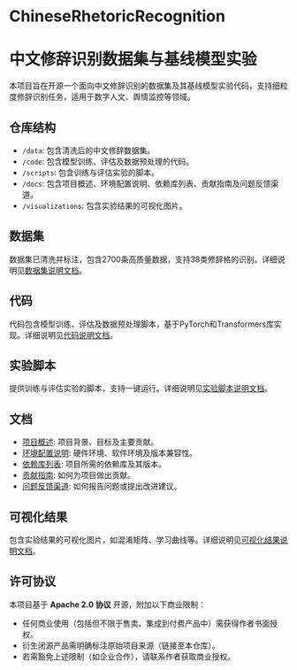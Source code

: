 # ChineseRhetoricRecognition
# 中文修辞识别数据集与基线模型实验
本项目旨在开源一个面向中文修辞识别的数据集及其基线模型实验代码，支持细粒度修辞识别任务，适用于数字人文、舆情监控等领域。

## 仓库结构

- `/data`: 包含清洗后的中文修辞数据集。
- `/code`: 包含模型训练、评估及数据预处理的代码。
- `/scripts`: 包含训练与评估实验的脚本。
- `/docs`: 包含项目概述、环境配置说明、依赖库列表、贡献指南及问题反馈渠道。
- `/visualizations`: 包含实验结果的可视化图片。

## 数据集

数据集已清洗并标注，包含2700条高质量数据，支持38类修辞格的识别。详细说明见[数据集说明文档](data/README_data.md)。

## 代码

代码包含模型训练、评估及数据预处理脚本，基于PyTorch和Transformers库实现。详细说明见[代码说明文档](code/README_code.md)。

## 实验脚本

提供训练与评估实验的脚本，支持一键运行。详细说明见[实验脚本说明文档](scripts/README_scripts.md)。

## 文档

- [项目概述](docs/project_overview.md): 项目背景、目标及主要贡献。
- [环境配置说明](docs/environment_setup.md): 硬件环境、软件环境及版本兼容性。
- [依赖库列表](docs/dependency_list.md): 项目所需的依赖库及其版本。
- [贡献指南](docs/contribution_guide.md): 如何为项目做出贡献。
- [问题反馈渠道](docs/issue_feedback.md): 如何报告问题或提出改进建议。

## 可视化结果

包含实验结果的可视化图片，如混淆矩阵、学习曲线等。详细说明见[可视化结果说明文档](visualizations/README_visualizations.md)。

## 许可协议
本项目基于 **Apache 2.0 协议** 开源，附加以下商业限制：
- 任何商业使用（包括但不限于售卖、集成到付费产品中）需获得作者书面授权。
- 衍生闭源产品需明确标注原始项目来源（链接至本仓库）。
- 若需豁免上述限制（如企业合作），请联系作者获取商业授权。
